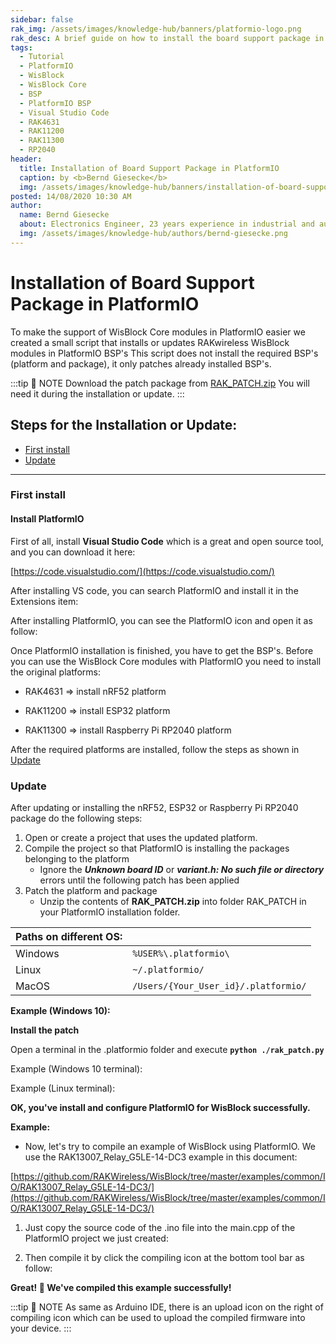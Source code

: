 ```yaml
---
sidebar: false
rak_img: /assets/images/knowledge-hub/banners/platformio-logo.png
rak_desc: A brief guide on how to install the board support package in PlatformIO through Visual Studio Code
tags:
  - Tutorial
  - PlatformIO
  - WisBlock
  - WisBlock Core
  - BSP
  - PlatformIO BSP
  - Visual Studio Code
  - RAK4631
  - RAK11200
  - RAK11300
  - RP2040
header:
  title: Installation of Board Support Package in PlatformIO
  caption: by <b>Bernd Giesecke</b>
  img: /assets/images/knowledge-hub/banners/installation-of-board-support-package-in-platformio.jpg
posted: 14/08/2020 10:30 AM
author:
  name: Bernd Giesecke
  about: Electronics Engineer, 23 years experience in industrial and automotive HW and SW R&D. Supporting Arduino open source community since 2014.
  img: /assets/images/knowledge-hub/authors/bernd-giesecke.png
---
```


# Installation of Board Support Package in PlatformIO

To make the support of WisBlock Core modules in PlatformIO easier we created a small script that installs or updates RAKwireless WisBlock modules in PlatformIO BSP's
This script does not install the required BSP's (platform and package), it only patches already installed BSP's.

:::tip 📝 NOTE
Download the patch package from
[RAK_PATCH.zip](https://raw.githubusercontent.com/RAKWireless/WisBlock/master/PlatformIO/RAK_PATCH.zip)
You will need it during the installation or update.
:::

## Steps for the Installation or Update:
- [First install](#first-install)
- [Update](#update)

----

### First install

#### Install PlatformIO

First of all, install **Visual Studio Code** which is a great and open source tool, and you can download it here:

[https://code.visualstudio.com/](https://code.visualstudio.com/)

After installing VS code, you can search PlatformIO and install it in the Extensions item:

<rk-img
  src="/assets/images/knowledge-hub/wisblock/Board-Support-Package-Installation-in-PlatformIO/image-20200722100737565.png"
  width="40%"
  caption="PlatformIO Extension"
/>

After installing PlatformIO, you can see the PlatformIO icon and open it as follow:

<rk-img
  src="/assets/images/knowledge-hub/wisblock/Board-Support-Package-Installation-in-PlatformIO/image-20200722101053523.png"
  width="100%"
  caption="PlatformIO Installed in VS Code"
/>

Once PlatformIO installation is finished, you have to get the BSP's. Before you can use the WisBlock Core modules with PlatformIO you need to install the original platforms:
- RAK4631 => install nRF52 platform

<rk-img
  src="/assets/images/knowledge-hub/wisblock/Board-Support-Package-Installation-in-PlatformIO/Platform-nRF52.png"
  width="75%"
  caption="nRF52 platform"
/>
- RAK11200 => install ESP32 platform

<rk-img
  src="/assets/images/knowledge-hub/wisblock/Board-Support-Package-Installation-in-PlatformIO/Platform-ESP32.png"
  width="75%"
  caption="ESP32 platform"
/>
- RAK11300 => install Raspberry Pi RP2040 platform

<rk-img
  src="/assets/images/knowledge-hub/wisblock/Board-Support-Package-Installation-in-PlatformIO/Platform-RP2040.png"
  width="75%"
  caption="RP2040 platform"
/>

After the required platforms are installed, follow the steps as shown in [Update](#update)

### Update
After updating or installing the nRF52, ESP32 or Raspberry Pi RP2040 package do the following steps:

1. Open or create a project that uses the updated platform.
2. Compile the project so that PlatformIO is installing the packages belonging to the platform
   - Ignore the _**Unknown board ID**_ or _**variant.h: No such file or directory**_ errors until the following patch has been applied
3. Patch the platform and package
   - Unzip the contents of **RAK_PATCH.zip** into folder RAK_PATCH in your PlatformIO installation folder.

| Paths on different OS: |                                      |
| ---------------------- | ------------------------------------ |
| Windows                | `%USER%\.platformio\`                |
| Linux                  | `~/.platformio/`                     |
| MacOS                  | `/Users/{Your_User_id}/.platformio/` |

**Example (Windows 10):**

<rk-img
  src="/assets/images/knowledge-hub/wisblock/Board-Support-Package-Installation-in-PlatformIO/folder-view.png"
  width="50%"
  caption="Path to install RAK_PATCH in PlatformIO"
/>

**Install the patch**

Open a terminal in the .platformio folder and execute **`python ./rak_patch.py`**

Example (Windows 10 terminal):

<rk-img
  src="/assets/images/knowledge-hub/wisblock/Board-Support-Package-Installation-in-PlatformIO/patch_windows.png"
  width="75%"
  caption="Windows 10"
/>

Example (Linux terminal):

<rk-img
  src="/assets/images/knowledge-hub/wisblock/Board-Support-Package-Installation-in-PlatformIO/patch_linux.png"
  width="75%"
  caption="Linux"
/>

**OK, you've install and configure PlatformIO for WisBlock successfully.**

<b>Example:</b>
* Now, let's try to compile an example of WisBlock using PlatformIO. We use the RAK13007_Relay_G5LE-14-DC3 example in this document:

[https://github.com/RAKWireless/WisBlock/tree/master/examples/common/IO/RAK13007_Relay_G5LE-14-DC3/](https://github.com/RAKWireless/WisBlock/tree/master/examples/common/IO/RAK13007_Relay_G5LE-14-DC3/)

1. Just copy the source code of the .ino file into the main.cpp of the PlatformIO project we just created:

<rk-img
  src="/assets/images/knowledge-hub/wisblock/Board-Support-Package-Installation-in-PlatformIO/image-20200722111241582.png"
  width="75%"
  caption="Project source code"
/>

2. Then compile it by click the compiling icon at the bottom tool bar as follow:

<rk-img
  src="/assets/images/knowledge-hub/wisblock/Board-Support-Package-Installation-in-PlatformIO/image-20200722113244435.png"
  width="75%"
  caption="Sample code compiling"
/>

<rk-img
  src="/assets/images/knowledge-hub/wisblock/Board-Support-Package-Installation-in-PlatformIO/image-20200722113305159.png"
  width="75%"
  caption="Compiling successful"
/>

**Great! :tada: We've compiled this example successfully!**

:::tip 📝 NOTE
As same as Arduino IDE, there is an upload icon on the right of compiling icon which can be used to upload the compiled firmware into your device.
:::

<rk-author />
